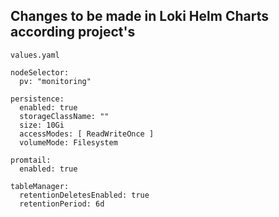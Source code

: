 ## Changes to be made in Loki Helm Charts according project's

`values.yaml`

```console
nodeSelector:
  pv: "monitoring"

persistence:
  enabled: true
  storageClassName: ""
  size: 10Gi
  accessModes: [ ReadWriteOnce ]
  volumeMode: Filesystem

promtail:
  enabled: true

tableManager:
  retentionDeletesEnabled: true
  retentionPeriod: 6d
```
